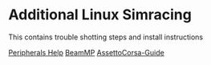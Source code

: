 # Additional Linux Simracing
This contains trouble shotting steps and install instructions

[Peripherals Help](/Additional/Peripherals-Help.md)
[BeamMP](/Additional/BeamMP.md)
[AssettoCorsa-Guide](/Additional/AssettoCorsa-Guide.md)

